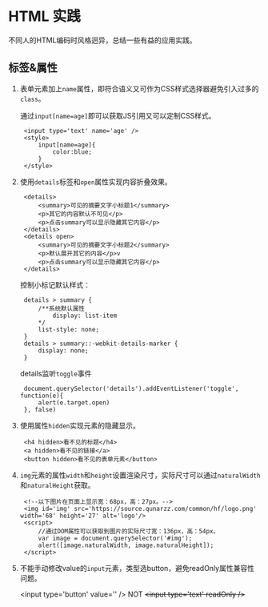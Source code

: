 # HTML 实践
不同人的HTML编码时风格迥异，总结一些有益的应用实践。
## 标签&属性
1. 表单元素加上`name`属性，即符合语义又可作为CSS样式选择器避免引入过多的`class`。
    
    通过`input[name=age]`即可以获取JS引用又可以定制CSS样式。

        <input type='text' name='age' />
        <style>
            input[name=age]{
                color:blue;
            }
        </style>
2. 使用`details`标签和`open`属性实现内容折叠效果。

        <details>
            <summary>可见的摘要文字小标题1</summary>
            <p>其它的内容默认不可见</p>
            <p>点击summary可以显示隐藏其它内容</p>
        </details>
        <details open>
            <summary>可见的摘要文字小标题2</summary>
            <p>默认展开其它的内容</p>v
            <p>点击summary可以显示隐藏其它内容</p>
        </details>
    控制小标记默认样式：

        details > summary {
            /**系统默认属性
                display: list-item
            */
            list-style: none;
        }
        details > summary::-webkit-details-marker {
            display: none;
        }
    details监听`toggle`事件

        document.querySelector('details').addEventListener('toggle', function(e){
            alert(e.target.open)
        }, false)
        
3. 使用属性`hidden`实现元素的隐藏显示。

        <h4 hidden>看不见的标题</h4>
        <a hidden>看不见的链接</a>
        <button hidden>看不见的表单元素</button>
4. `img`元素的属性`width`和`height`设置渲染尺寸，实际尺寸可以通过`naturalWidth`和`naturalHeight`获取。
        
        <!--以下图片在页面上显示宽：68px，高：27px。-->
        <img id='img' src='https://source.qunarzz.com/common/hf/logo.png' width='68' height='27' alt='logo'/>
        <script>
            //通过DOM属性可以获取到图片的实际尺寸宽：136px，高：54px。
            var image = document.querySelector('#img');
            alert([image.naturalWidth, image.naturalHeight]);
        </script>
5. 不能手动修改value的`input`元素，类型选button，避免readOnly属性兼容性问题。

    &lt;input type='button' value='' /&gt; NOT <del>&lt;input type='text' readOnly /&gt;</del>
    